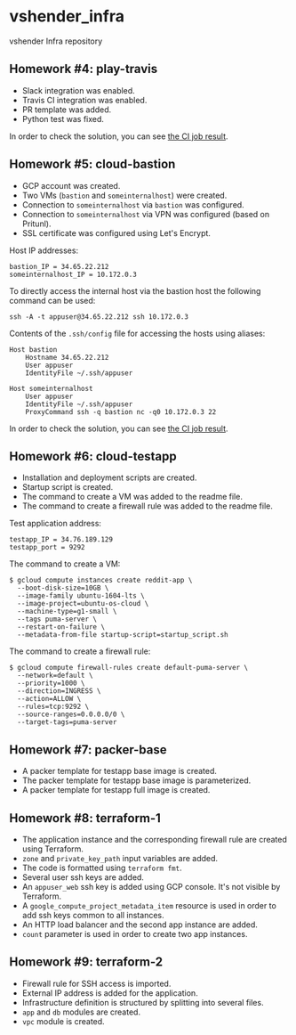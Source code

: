 # vshender_infra

vshender Infra repository


## Homework #4: play-travis

- Slack integration was enabled.
- Travis CI integration was enabled.
- PR template was added.
- Python test was fixed.

In order to check the solution, you can see [the CI job result](https://travis-ci.com/Otus-DevOps-2019-11/vshender_infra/builds/145112121).


## Homework #5: cloud-bastion

- GCP account was created.
- Two VMs (`bastion` and `someinternalhost`) were created.
- Connection to `someinternalhost` via `bastion` was configured.
- Connection to `someinternalhost` via VPN was configured (based on Pritunl).
- SSL certificate was configured using Let's Encrypt.

Host IP addresses:
```
bastion_IP = 34.65.22.212
someinternalhost_IP = 10.172.0.3
```

To directly access the internal host via the bastion host the following command can be used:

```
ssh -A -t appuser@34.65.22.212 ssh 10.172.0.3
```

Contents of the `.ssh/config` file for accessing the hosts using aliases:

```
Host bastion
    Hostname 34.65.22.212
    User appuser
    IdentityFile ~/.ssh/appuser

Host someinternalhost
    User appuser
    IdentityFile ~/.ssh/appuser
    ProxyCommand ssh -q bastion nc -q0 10.172.0.3 22
```

In order to check the solution, you can see [the CI job result](https://travis-ci.com/Otus-DevOps-2019-11/vshender_infra/builds/145504413).


## Homework #6: cloud-testapp

- Installation and deployment scripts are created.
- Startup script is created.
- The command to create a VM was added to the readme file.
- The command to create a firewall rule was added to the readme file.

Test application address:
```
testapp_IP = 34.76.189.129
testapp_port = 9292
```

The command to create a VM:
```
$ gcloud compute instances create reddit-app \
  --boot-disk-size=10GB \
  --image-family ubuntu-1604-lts \
  --image-project=ubuntu-os-cloud \
  --machine-type=g1-small \
  --tags puma-server \
  --restart-on-failure \
  --metadata-from-file startup-script=startup_script.sh
```

The command to create a firewall rule:
```
$ gcloud compute firewall-rules create default-puma-server \
  --network=default \
  --priority=1000 \
  --direction=INGRESS \
  --action=ALLOW \
  --rules=tcp:9292 \
  --source-ranges=0.0.0.0/0 \
  --target-tags=puma-server
```


## Homework #7: packer-base

- A packer template for testapp base image is created.
- The packer template for testapp base image is parameterized.
- A packer template for testapp full image is created.


## Homework #8: terraform-1

- The application instance and the corresponding firewall rule are created using Terraform.
- `zone` and `private_key_path` input variables are added.
- The code is formatted using `terraform fmt`.
- Several user ssh keys are added.
- An `appuser_web` ssh key is added using GCP console. It's not visible by Terraform.
- A `google_compute_project_metadata_item` resource is used in order to add ssh keys common to all instances.
- An HTTP load balancer and the second app instance are added.
- `count` parameter is used in order to create two app instances.


## Homework #9: terraform-2

- Firewall rule for SSH access is imported.
- External IP address is added for the application.
- Infrastructure definition is structured by splitting into several files.
- `app` and `db` modules are created.
- `vpc` module is created.
